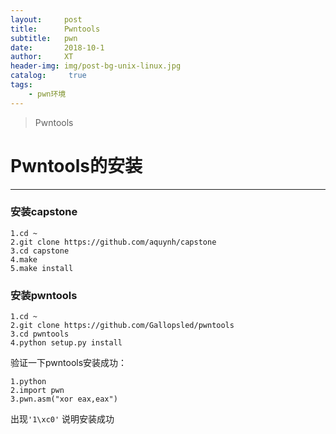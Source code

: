 ```yaml
---
layout:     post
title:      Pwntools
subtitle:   pwn
date:       2018-10-1
author:     XT
header-img: img/post-bg-unix-linux.jpg
catalog: 	 true
tags:
    - pwn环境
---
```



>Pwntools

# Pwntools的安装

------


### 安装capstone

```
1.cd ~
2.git clone https://github.com/aquynh/capstone
3.cd capstone
4.make
5.make install
```

### 安装pwntools

```
1.cd ~
2.git clone https://github.com/Gallopsled/pwntools
3.cd pwntools
4.python setup.py install
```

验证一下pwntools安装成功：

```
1.python
2.import pwn
3.pwn.asm("xor eax,eax")
```

出现`'1\xc0'` 说明安装成功